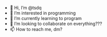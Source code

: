 - 👋 Hi, I’m @tsdq
- 👀 I’m interested in programming 
- 🌱 I’m currently learning to program
- 💞️ I’m looking to collaborate on everything???
- 📫 How to reach me, dm?

<!---
tsdq/tsdq is a ✨ special ✨ repository because its `README.md` (this file) appears on your GitHub profile.
You can click the Preview link to take a look at your changes.
--->
